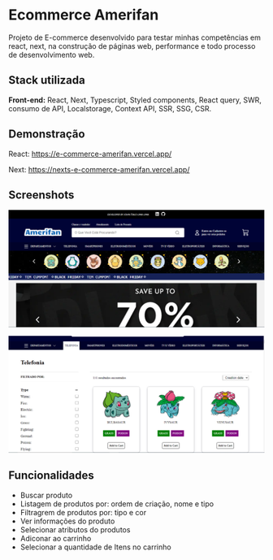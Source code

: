 # Ecommerce Amerifan

Projeto de E-commerce desenvolvido para testar minhas competências em react, next, na construção de páginas web, performance e todo processo de desenvolvimento web.

## Stack utilizada

**Front-end:** React, Next, Typescript, Styled components, React query, SWR, consumo de API, Localstorage, Context API, SSR, SSG, CSR.

## Demonstração

React: https://e-commerce-amerifan.vercel.app/

Next: https://nexts-e-commerce-amerifan.vercel.app/

## Screenshots

![App Screenshot](./readme/ecommerce.PNG)

![App Screenshot](./readme/filtros.PNG)

## Funcionalidades

- Buscar produto
- Listagem de produtos por: ordem de criação, nome e tipo
- Filtragrem de produtos por: tipo e cor
- Ver informações do produto
- Selecionar atributos do produtos
- Adiconar ao carrinho
- Selecionar a quantidade de Itens no carrinho
